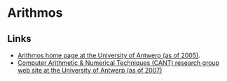# Arithmos

## Links

* [Arithmos home page at the University of Antwerp (as of
2005)](https://web.archive.org/web/20050305114214/http://www.win.ua.ac.be/~cant/arithmos/index.html).
* [Computer Arithmetic & Numerical Techniques (CANT) research group web site at the University of Antwerp (as of 2007)](https://web.archive.org/web/20070114231405/http://www.win.ua.ac.be/~cant/)
